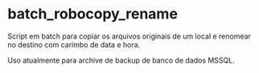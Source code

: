 # batch_robocopy_rename

Script em batch para copiar os arquivos originais de um local e renomear no destino com carimbo de data e hora.

Uso atualmente para archive de backup de banco de dados MSSQL.
